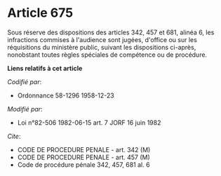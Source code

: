 # Article 675

Sous réserve des dispositions des articles 342, 457 et 681, alinéa 6, les infractions commises à l'audience sont jugées,
d'office ou sur les réquisitions du ministère public, suivant les dispositions ci-après, nonobstant toutes règles spéciales
de compétence ou de procédure.

**Liens relatifs à cet article**

_Codifié par_:

  - Ordonnance 58-1296 1958-12-23

_Modifié par_:

  - Loi n°82-506 1982-06-15 art. 7 JORF 16 juin 1982

_Cite_:

  - CODE DE PROCEDURE PENALE - art. 342 (M)
  - CODE DE PROCEDURE PENALE - art. 457 (M)
  - Code de procédure pénale 342, 457, 681 al. 6
